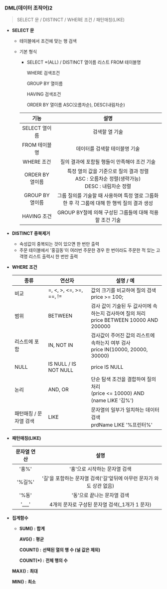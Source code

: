 ### DML(데이터 조작어)2

> SELECT 문 / DISTINCT / WHERE 조건 / 패턴매칭(LIKE)

- **SELECT 문**

  - 테이블에서 조건에 맞는 행 검색

  - 기본 형식

    - SELECT *(ALL) / DISTINCT 열이름 리스트 FROM 테이블명

      WHERE 검색조건

      GROUP BY 열이름

      HAVING 검색조건

      ORDER BY 열이름 ASC(오름차순), DESC(내림차순)

    |      기능       |                             설명                             |
    | :-------------: | :----------------------------------------------------------: |
    |  SELECT 열이름  |                        검색할 열 기술                        |
    |  FROM 테이블명  |                데이터를 검색할 테이블명 기술                 |
    |   WHERE 조건    |         질의 결과에 포함될 행들이 만족해야 조건 기술         |
    | ORDER BY 열이름 | 특정 열의 값을 기준으로 질의 결과 정렬<br />ASC : 오름차순 정렬(생략가능)<br />DESC : 내림차순 정렬 |
    | GROUP BY 열이름 | 그룹 질의를 기술할 때 사용하며 특정 열로 그룹화 한 후 각 그룹에 대해 한 행씩 질의 결과 생성 |
    |   HAVING 조건   |   GROUP BY절에 의해 구성된 그룹들에 대해 적용할 조건 기술    |

- **DISTINCT 중복제거**

  - 속성값이 중복되는 것이 있으면 한 번만 출력
  - 주문 테이블에서 '홍길동'이 여러번 주문한 경우 한 번이라도 주문한 적 있는 고객명 리스트 출력시 한 번만 출력

- **WHERE 조건**

  | 종류                   | 연산자                  | 설명 / 예                                                    |
  | ---------------------- | ----------------------- | ------------------------------------------------------------ |
  | 비교                   | =, <, >, <=, >=, ==, != | 값의 크기를 비교하여 질의 검색<br />price >= 100;            |
  | 범위                   | BETWEEN                 | 검사 값이 기술된 두 값사이에 속하는지 검사하여 질의 처리<br />price BETWEEN 10000 AND 200000 |
  | 리스트에 포함          | IN, NOT IN              | 검사값이 주어진 값의 리스트에 속하는지 여부 검사<br />price IN(10000, 20000, 30000) |
  | NULL                   | IS NULL / IS NOT NULL   | price IS NULL                                                |
  | 논리                   | AND, OR                 | 단순 탐색 조건을 결합하여 질의 처리<br />(price <= 10000) AND (name LIKE '김%') |
  | 패턴매칭 / 문자열 검색 | LIKE                    | 문자열의 일부가 일치하는 데이터 검색<br />prdName LIKE '%프린터%' |

- **패턴매칭(LIKE)**

  | 문자열 연산 |                             설명                             |
  | :---------: | :----------------------------------------------------------: |
  |    '홍%'    |                '홍'으로 시작하는 문자열 검색                 |
  |   '%길%'    | '길'을 포함하는 문자열 검색('길'앞뒤에 아무런 문자가 와도 상관 없음) |
  |    '%동'    |                 '동'으로 끝나는 문자열 검색                  |
  |    '___'    |        4개의 문자로 구성된 문자열 검색(_1개가 1 문자)        |

- **집계함수**

  -  **SUM() :** **합계**

     **AVG() :** **평균**

     **COUNT() :** **선택된 열의 행 수 (널 값은 제외)**

     **COUNT(\*) :** **전체 행의 수**

    **MAX() :** **최대**

     **MIN() :** **최소**